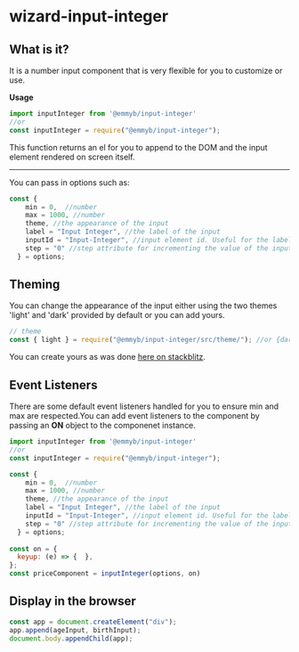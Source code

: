 # wizard-input-integer
## What is it?
It is a number input component that is very flexible for you to customize or use.

**Usage**
```js
import inputInteger from '@emmyb/input-integer'
//or
const inputInteger = require("@emmyb/input-integer");
```
This function returns an el for you to append to the DOM and the input element rendered on screen itself.

********
You can pass in options such as:
```js
const {
    min = 0,  //number
    max = 1000, //number
    theme, //the appearance of the input
    label = "Input Integer", //the label of the input
    inputId = "Input-Integer", //input element id. Useful for the label element
    step = "0" //step attribute for incrementing the value of the input
  } = options;
```

## Theming
You can change the appearance of the input either using the two themes 'light' and 'dark' provided by default or you can add yours.
```js
// theme
const { light } = require("@emmyb/input-integer/src/theme/"); //or {dark}
```
You can create yours as was done [here on stackblitz](https://stackblitz.com/edit/js-yzcdts?file=index.js).

## Event Listeners
There are some default event listeners handled for you to ensure min and max are respected.You can add event listeners to the component by passing an **ON** object to the componenet instance.


```js
import inputInteger from '@emmyb/input-integer'
//or
const inputInteger = require("@emmyb/input-integer");

const {
    min = 0,  //number
    max = 1000, //number
    theme, //the appearance of the input
    label = "Input Integer", //the label of the input
    inputId = "Input-Integer", //input element id. Useful for the label element
    step = "0" //step attribute for incrementing the value of the input
  } = options;
  
const on = {
  keyup: (e) => {  },
};
const priceComponent = inputInteger(options, on)
```

## Display in the browser
```js
const app = document.createElement("div");
app.append(ageInput, birthInput);
document.body.appendChild(app);
```